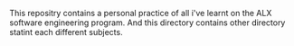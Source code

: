 This repositry contains a personal practice of all i've learnt on the ALX software engineering program. And this directory contains 
other directory statint each different subjects.
